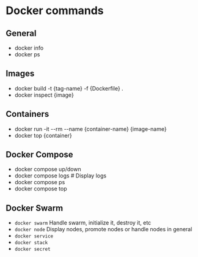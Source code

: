 # Docker commands

## General
- docker info   
- docker ps

## Images
- docker build -t {tag-name} -f {Dockerfile} .
- docker inspect {image}

## Containers
- docker run -it --rm --name {container-name} {image-name}
- docker top {container}

## Docker Compose
- docker compose up/down
- docker compose logs       # Display logs
- docker compose ps
- docker compose top

## Docker Swarm
- `docker swarm` Handle swarm, initialize it, destroy it, etc
- `docker node` Display nodes, promote nodes or handle nodes in general
- `docker service `
- `docker stack`
- `docker secret`